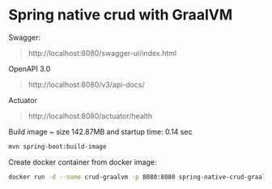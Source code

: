 # Spring native crud with GraalVM

Swagger:
> http://localhost:8080/swagger-ui/index.html

OpenAPI 3.0
> http://localhost:8080/v3/api-docs/

Actuator
> http://localhost:8080/actuator/health

Build image ~ size 142.87MB and startup time: 0.14 sec
```sh
mvn spring-boot:build-image
```

Create docker container from docker image:
```sh
docker run -d --name crud-graalvm -p 8080:8080 spring-native-crud-graalvm:0.0.1-SNAPSHOT
```